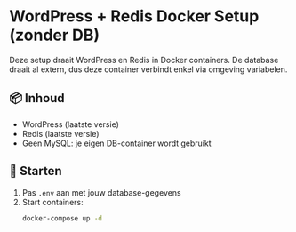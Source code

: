 # WordPress + Redis Docker Setup (zonder DB)

Deze setup draait WordPress en Redis in Docker containers. De database draait al extern, dus deze container verbindt enkel via omgeving variabelen.

## 📦 Inhoud

- WordPress (laatste versie)
- Redis (laatste versie)
- Geen MySQL: je eigen DB-container wordt gebruikt

## 🚀 Starten

1. Pas `.env` aan met jouw database-gegevens
2. Start containers:
   ```bash
   docker-compose up -d